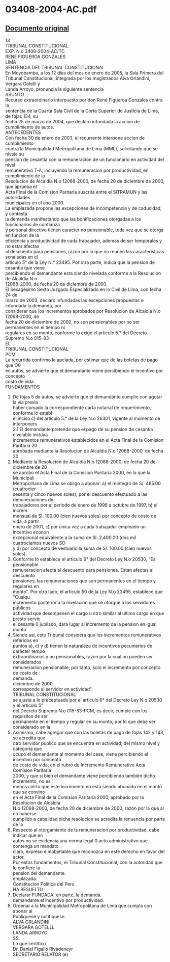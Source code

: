 
03408-2004-AC.pdf
=================
  
[Documento original](https://tc.gob.pe/jurisprudencia/2005/03408-2004-AC.pdf)  
---  
13  
TRIBUNAL CONSTITUCIONAL  
EXP. N.o 3408-2004-AC/TC  
RENE FIGUEROA GONZALES  
LIMA  
SENTENCIA DEL TRIBUNAL CONSTITUCIONAL  
En Moyobamba, a los 12 dias del mes de enero de 2005, la Sala Primera del  
Tribunal Constitucional, integrada por los magistrados Alva Orlandini, Vergara Gotelli y  
Landa Arroyo, pronuncia la siguiente sentencia  
ASUNTO  
Recurso extraordinario interpuesto por don René Figueroa Gonzales contra la  
sentencia de la Cuarta Sala Civil de la Corte Superior de Justicia de Lima, de fojas 134, su  
fecha 25 de marzo de 2004, que declaro infundada la accion de cumplimiento de autos.  
ANTECEDENTES  
Con fecha 30 de enero de 2003, el recurrente interpone accion de cumplimiento  
contra la Municipalidad Metropolitana de Lima (MML), solicitando que se nivele su  
pension de cesantia con la remuneracion de un funcionario en actividad del nivel  
remunerativo T-A, incluyendo la remuneracion por productividad, en cumplimiento de la  
Resolucion de Alcaldia N.o 12068-2000, de fecha 20 de diciembre de 2000, que aprueba el  
Acta Final de la Comision Paritaria suscrita entre el SITRAMUN y las autoridades  
municipales en el ano 2000.  
La emplazada propone las excepciones de incompetencia y de caducidad, y contesta  
la demanda manifestando que las bonificaciones otorgadas a los funcionarios de confianza  
y personal directivo tienen caracter no pensionable, toda vez que se otorga en funcion de la  
eficiencia y productividad de cada trabajador, ademas de ser temporales y no estar afectas  
al descuento para pensiones, razon por la que no reunen las caracteristicas senaladas en el  
articulo 5° de la Ley N.° 23495. Por otra parte, indica que la pension de cesantia que viene  
percibiendo el demandante esta siendo nivelada conforme a la Resolucion de Alcaldia N.o  
12068-2000, de fecha 20 de diciembre de 2000.  
El Sexagésimo Sexto Juzgado Especializado en lo Civil de Lima, con fecha 24 de  
marzo de 2003, declaro infundadas las excepciones propuestas e infundada la demanda, por  
considerar que los incrementos aprobados por Resolucion de Alcaldia N.o 12068-2000, de  
fecha 20 de diciembre de 2000, no son pensionables por no ser permanentes en el tiempo ni  
regulares en su monto, conforme lo exige el articulo 5.° del Decreto Supremo N.o 015-83-  
EL  
TRIBUNAL CONSTITUCIONAL  
PCM.  
La recurrida confirmo la apelada, por estimar que de las boletas de pago que O0  
en autos, se advierte que el demandante viene percibiendo el incentivo por concepto  
costo de vida.  
FUNDAMENTOS  
1. De fojas 5 de autos, se advierte que el demandante cumplio con agotar la via previa  
haber cursado la correspondiente carta notarial de requerimiento, conforme lo establ  
el inciso c) del articulo 5.° de la Ley N.o 26301, vigente al momento de interponers  
2.1 El demandante pretende que el pago de su pension de cesantia nivelable incluya  
incrementos remunerativos establecidos en el Acta Final de la Comision Paritaria 20  
aprobada mediante la Resolucion de Alcaldia N.o 12068-2000, de fecha 20  
3. Mediante la Resolucion de Alcaldia N.o 12068-2000, de fecha 20 de diciembre de 20  
se aprobo el Acta Final de la Comision Paritaria 2000, en la que la Municipali  
Metropolitana de Lima se obligo a abonar: a) el reintegro de S/. 465.00 (cuatrocier  
sesenta y cinco nuevos soles), por el descuento efectuado a las remuneraciones de  
trabajadores por el periodo de enero de 1996 a octubre de 1997, b) el increm  
mensual de SI. 100.00 (cien nuevos soles) por concepto de costo de vida, a partir  
enero de 2001, c) por unica vez a cada trabajador empleado un incentivo econon  
excepcional equivalente a la suma de SI. 2,400.00 (dos mil cuatrocientos nuevos SO  
y d) por concepto de vestuario la suma de S/. 100.00 (cien nuevos soles).  
4. Conforme lo establece el articulo 6° del Decreto Ley N.o 20530, "Es pensionable  
remuneracion afecta al descuento para pensiones. Estan afectas al descuento  
pensiones, las remuneraciones que son permanentes en el tiempo y regulares en  
monto". Por otro lado, el articulo 50 de la Ley N.o 23495, establece que "Cualqu  
incremento posterior a la nivelacion que se otorgue a los servidores publicos  
actividad que desempenen el cargo u otro similar al ultimo cargo en que presto servic  
el cesante 0 jubilado, dara lugar al incremento de la pension en igual monto  
5. Siendo asi, este Tribunal considera que los incrementos remunerativos referidos en  
puntos a), c) y d) tienen la naturaleza de incentivos pecuniarios de carâcter tempo  
extraordinarios y no pensionables, razon por la cual no pueden ser considerados  
remuneracion pensionable; por tanto, solo el incremento por concepto de costo de  
demanda.  
diciembre de 2000.  
corresponde al servidor en actividad".  
TRIBUNAL CONSTITUCIONAL  
se ajusta a lo preceptuado por el articulo 6° del Decreto Ley N.o 20530 y el articulo 5°  
del Decreto Supremo N.o 015-83-PCM, es decir, cumple con los requisitos de ser  
permanente en el tiempo y regular en su monto, por lo que debe ser considerado en la  
6. Asimismo, cabe agregar que con las boletas de pago de fojas 142 y 143, se acredita que  
otro servidor publico que se encuentra en actividad, del mismo nivel y categoria que  
ocupo el demandante al momento del cese, viene percibiendo el incentivo por concepto  
de costo de vida, en el rubro de Incremento Remunerativo Acta Comision Paritaria  
2000, y que si bien el demandante viene percibiendo también dicho incremento, no es  
menos cierto que este incremento no esta siendo abonado en el monto que se convino  
en el Acta Final de la Comision Paritaria 2000, aprobado por la Resolucion de Alcaldia  
N.o 12068-2000, de fecha 20 de diciembre de 2000; razon por la que al no haberse  
cumplido a cabalidad dicha resolucion se acredita la renuencia por parte de la  
7. Respecto al otorgamiento de la remuneracion por productividad, cabe indicar que en  
autos no se evidencia una norma legal 0 acto administrativo que contenga un mandato  
claro, expreso e inobjetable que reconozca en este derecho en favor del actor.  
Por estos fundamentos, el Tribunal Constitucional, con la autoridad que le confiere la  
pension del demandante.  
emplazada.  
Constitucion Politica del Peru  
HA RESUELTO  
1. Declarar FUNDADA, en parte, la demanda.  
demandante el incentivo por productividad.  
2. Ordenar a la Municipalidad Metropolitana de Lima que cumpla con abonar al  
Publiquese y notifiquese.  
ALVA ORLANDINI  
VERGARA GOTELLL  
LANDA ARROYO  
SS.  
Lo que certifico  
Dr. Daniel Figallo Rivadeneyr  
SECRETARIO RELATOR (e)
